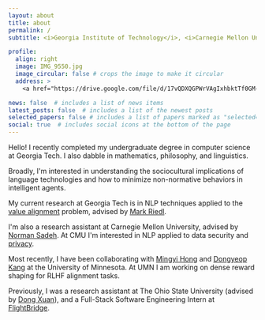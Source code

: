 ```yaml
---
layout: about
title: about
permalink: /
subtitle: <i>Georgia Institute of Technology</i>, <i>Carnegie Mellon University</i>, <i>University of Minnesota</i>

profile:
  align: right
  image: IMG_9550.jpg
  image_circular: false # crops the image to make it circular
  address: >
    <a href="https://drive.google.com/file/d/17vQDXQGPWrVAgIxhbktTf0GM-pUstTSP/view?usp=sharing">CV</a> / <a href="https://scholar.google.com/citations?user=7A4ZCDoAAAAJ&hl=en">Google Scholar</a>

news: false  # includes a list of news items
latest_posts: false  # includes a list of the newest posts
selected_papers: false # includes a list of papers marked as "selected={true}"
social: true  # includes social icons at the bottom of the page
---
```


Hello! I recently completed my undergraduate degree in computer science at Georgia Tech. I also dabble in mathematics, philosophy, and linguistics.

Broadly, I'm interested in understanding the sociocultural implications of language technologies and how to minimize non-normative behaviors in intelligent agents.

My current research at Georgia Tech is in NLP techniques applied to the [value alignment](https://en.wikipedia.org/wiki/AI_alignment) problem, advised by [Mark Riedl](http://eilab.gatech.edu/mark-riedl.html).

I'm also a research assistant at Carnegie Mellon University, advised by [Norman Sadeh](https://www.normsadeh.org/). At CMU I'm interested in NLP applied to data security and [privacy](https://usableprivacy.org/).

Most recently, I have been collaborating with [Mingyi Hong](https://people.ece.umn.edu/~mhong/mingyi.html) and [Dongyeop Kang](https://dykang.github.io/) at the University of Minnesota. At UMN I am working on dense reward shaping for RLHF alignment tasks.

Previously, I was a research assistant at The Ohio State University (advised by [Dong Xuan](https://scholar.google.com/citations?hl=en&user=11NcM2EAAAAJ&view_op=list_works&sortby=pubdate)), and a Full-Stack Software Engineering Intern at [FlightBridge](https://flightbridge.com/).
